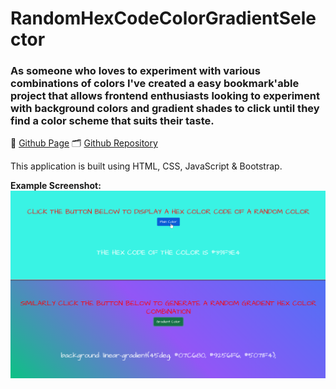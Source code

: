 # RandomHexCodeColorGradientSelector

### As someone who loves to experiment with various combinations of colors I've created a easy bookmark'able project that allows frontend enthusiasts looking to experiment with background colors and gradient shades to click until they find a color scheme that suits their taste. 

📄 [Github Page](https://dionnenoellabarretto.github.io/RandomHexCodeColorGradientSelector/)
🗂️ [Github Repository](https://github.com/DionneNoellaBarretto/RandomHexCodeColorGradientSelector)

This application is built using HTML, CSS, JavaScript & Bootstrap.

**Example Screenshot:**
<img src="./ApplicationExample.png">




